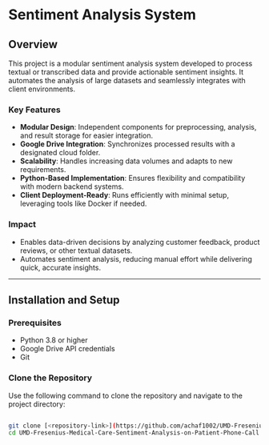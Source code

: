 # Sentiment Analysis System  

## Overview  
This project is a modular sentiment analysis system developed to process textual or transcribed data and provide actionable sentiment insights. It automates the analysis of large datasets and seamlessly integrates with client environments.  

### Key Features  
- **Modular Design**: Independent components for preprocessing, analysis, and result storage for easier integration.  
- **Google Drive Integration**: Synchronizes processed results with a designated cloud folder.  
- **Scalability**: Handles increasing data volumes and adapts to new requirements.  
- **Python-Based Implementation**: Ensures flexibility and compatibility with modern backend systems.  
- **Client Deployment-Ready**: Runs efficiently with minimal setup, leveraging tools like Docker if needed.  

### Impact  
- Enables data-driven decisions by analyzing customer feedback, product reviews, or other textual datasets.  
- Automates sentiment analysis, reducing manual effort while delivering quick, accurate insights.  

---

## Installation and Setup  

### Prerequisites  
- Python 3.8 or higher  
- Google Drive API credentials  
- Git  

### Clone the Repository  
Use the following command to clone the repository and navigate to the project directory:  
```bash

git clone [<repository-link>](https://github.com/achaf1002/UMD-Fresenius-Medical-Care-Sentiment-Analysis-on-Patient-Phone-Call/tree/main)  
cd UMD-Fresenius-Medical-Care-Sentiment-Analysis-on-Patient-Phone-Call  
